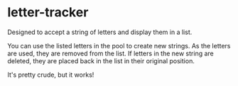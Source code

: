 # letter-tracker

Designed to accept a string of letters and display them in a list.

You can use the listed letters in the pool to create new strings. As the letters are used, they are removed from the list. If letters in the new string are deleted, they are placed back in the list in their original position.

It's pretty crude, but it works!

